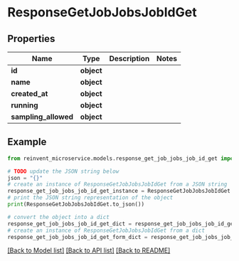 # ResponseGetJobJobsJobIdGet


## Properties

Name | Type | Description | Notes
------------ | ------------- | ------------- | -------------
**id** | **object** |  | 
**name** | **object** |  | 
**created_at** | **object** |  | 
**running** | **object** |  | 
**sampling_allowed** | **object** |  | 

## Example

```python
from reinvent_microservice.models.response_get_job_jobs_job_id_get import ResponseGetJobJobsJobIdGet

# TODO update the JSON string below
json = "{}"
# create an instance of ResponseGetJobJobsJobIdGet from a JSON string
response_get_job_jobs_job_id_get_instance = ResponseGetJobJobsJobIdGet.from_json(json)
# print the JSON string representation of the object
print(ResponseGetJobJobsJobIdGet.to_json())

# convert the object into a dict
response_get_job_jobs_job_id_get_dict = response_get_job_jobs_job_id_get_instance.to_dict()
# create an instance of ResponseGetJobJobsJobIdGet from a dict
response_get_job_jobs_job_id_get_form_dict = response_get_job_jobs_job_id_get.from_dict(response_get_job_jobs_job_id_get_dict)
```
[[Back to Model list]](../README.md#documentation-for-models) [[Back to API list]](../README.md#documentation-for-api-endpoints) [[Back to README]](../README.md)


